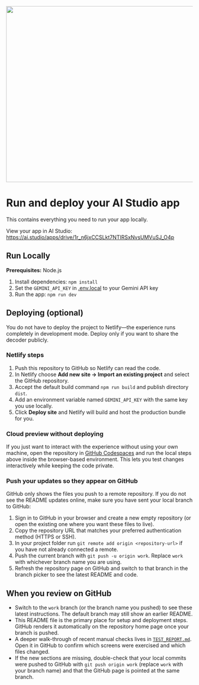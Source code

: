 <div align="center">
<img width="1200" height="475" alt="GHBanner" src="https://github.com/user-attachments/assets/0aa67016-6eaf-458a-adb2-6e31a0763ed6" />
</div>

# Run and deploy your AI Studio app

This contains everything you need to run your app locally.

View your app in AI Studio: https://ai.studio/apps/drive/1r_n6jxCCSLkt7NTIRSxNvsUMVuSJ_O4p

## Run Locally

**Prerequisites:**  Node.js


1. Install dependencies:
   `npm install`
2. Set the `GEMINI_API_KEY` in [.env.local](.env.local) to your Gemini API key
3. Run the app:
   `npm run dev`

## Deploying (optional)

You do not have to deploy the project to Netlify—the experience runs completely in development mode. Deploy only if you want to share the decoder publicly.

### Netlify steps

1. Push this repository to GitHub so Netlify can read the code.
2. In Netlify choose **Add new site → Import an existing project** and select the GitHub repository.
3. Accept the default build command `npm run build` and publish directory `dist`.
4. Add an environment variable named `GEMINI_API_KEY` with the same key you use locally.
5. Click **Deploy site** and Netlify will build and host the production bundle for you.

### Cloud preview without deploying

If you just want to interact with the experience without using your own machine, open the repository in [GitHub Codespaces](https://github.com/features/codespaces) and run the local steps above inside the browser-based environment. This lets you test changes interactively while keeping the code private.

### Push your updates so they appear on GitHub

GitHub only shows the files you push to a remote repository. If you do not see the README updates online, make sure you have sent your local branch to GitHub:

1. Sign in to GitHub in your browser and create a new empty repository (or open the existing one where you want these files to live).
2. Copy the repository URL that matches your preferred authentication method (HTTPS or SSH).
3. In your project folder run `git remote add origin <repository-url>` if you have not already connected a remote.
4. Push the current branch with `git push -u origin work`. Replace `work` with whichever branch name you are using.
5. Refresh the repository page on GitHub and switch to that branch in the branch picker to see the latest README and code.

## When you review on GitHub

- Switch to the `work` branch (or the branch name you pushed) to see these latest instructions. The default branch may still show an earlier README.
- This README file is the primary place for setup and deployment steps. GitHub renders it automatically on the repository home page once your branch is pushed.
- A deeper walk-through of recent manual checks lives in [`TEST_REPORT.md`](TEST_REPORT.md). Open it in GitHub to confirm which screens were exercised and which files changed.
- If the new sections are missing, double-check that your local commits were pushed to GitHub with `git push origin work` (replace `work` with your branch name) and that the GitHub page is pointed at the same branch.
